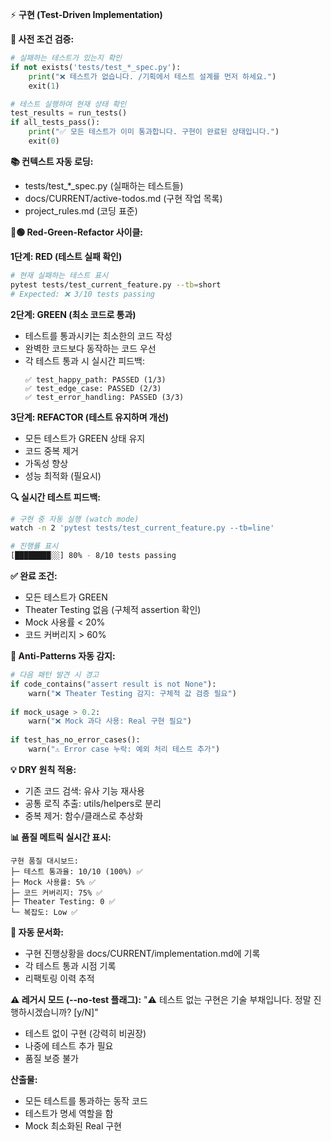 ⚡ **구현 (Test-Driven Implementation)**

**🧪 사전 조건 검증:**
```python
# 실패하는 테스트가 있는지 확인
if not exists('tests/test_*_spec.py'):
    print("❌ 테스트가 없습니다. /기획에서 테스트 설계를 먼저 하세요.")
    exit(1)

# 테스트 실행하여 현재 상태 확인
test_results = run_tests()
if all_tests_pass():
    print("✅ 모든 테스트가 이미 통과합니다. 구현이 완료된 상태입니다.")
    exit(0)
```

**📚 컨텍스트 자동 로딩:**
- tests/test_*_spec.py (실패하는 테스트들)
- docs/CURRENT/active-todos.md (구현 작업 목록)
- project_rules.md (코딩 표준)

**🔴🟢 Red-Green-Refactor 사이클:**

**1단계: RED (테스트 실패 확인)**
```bash
# 현재 실패하는 테스트 표시
pytest tests/test_current_feature.py --tb=short
# Expected: ❌ 3/10 tests passing
```

**2단계: GREEN (최소 코드로 통과)**
- 테스트를 통과시키는 최소한의 코드 작성
- 완벽한 코드보다 동작하는 코드 우선
- 각 테스트 통과 시 실시간 피드백:
  ```
  ✅ test_happy_path: PASSED (1/3)
  ✅ test_edge_case: PASSED (2/3)
  ✅ test_error_handling: PASSED (3/3)
  ```

**3단계: REFACTOR (테스트 유지하며 개선)**
- 모든 테스트가 GREEN 상태 유지
- 코드 중복 제거
- 가독성 향상
- 성능 최적화 (필요시)

**🔍 실시간 테스트 피드백:**
```bash
# 구현 중 자동 실행 (watch mode)
watch -n 2 'pytest tests/test_current_feature.py --tb=line'

# 진행률 표시
[████████░░] 80% - 8/10 tests passing
```

**✅ 완료 조건:**
- 모든 테스트가 GREEN
- Theater Testing 없음 (구체적 assertion 확인)
- Mock 사용률 < 20%
- 코드 커버리지 > 60%

**🚫 Anti-Patterns 자동 감지:**
```python
# 다음 패턴 발견 시 경고
if code_contains("assert result is not None"):
    warn("❌ Theater Testing 감지: 구체적 값 검증 필요")
    
if mock_usage > 0.2:
    warn("❌ Mock 과다 사용: Real 구현 필요")
    
if test_has_no_error_cases():
    warn("⚠️ Error case 누락: 예외 처리 테스트 추가")
```

**💡 DRY 원칙 적용:**
- 기존 코드 검색: 유사 기능 재사용
- 공통 로직 추출: utils/helpers로 분리
- 중복 제거: 함수/클래스로 추상화

**📊 품질 메트릭 실시간 표시:**
```
구현 품질 대시보드:
├─ 테스트 통과율: 10/10 (100%) ✅
├─ Mock 사용률: 5% ✅
├─ 코드 커버리지: 75% ✅
├─ Theater Testing: 0 ✅
└─ 복잡도: Low ✅
```

**💾 자동 문서화:**
- 구현 진행상황을 docs/CURRENT/implementation.md에 기록
- 각 테스트 통과 시점 기록
- 리팩토링 이력 추적

**⚠️ 레거시 모드 (--no-test 플래그):**
"⚠️ 테스트 없는 구현은 기술 부채입니다. 정말 진행하시겠습니까? [y/N]"
- 테스트 없이 구현 (강력히 비권장)
- 나중에 테스트 추가 필요
- 품질 보증 불가

**산출물:** 
- 모든 테스트를 통과하는 동작 코드
- 테스트가 명세 역할을 함
- Mock 최소화된 Real 구현